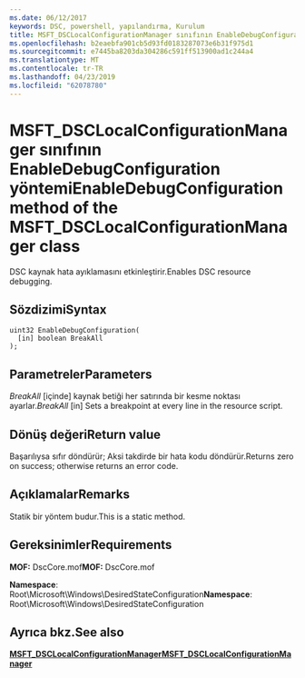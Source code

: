 ```yaml
---
ms.date: 06/12/2017
keywords: DSC, powershell, yapılandırma, Kurulum
title: MSFT_DSCLocalConfigurationManager sınıfının EnableDebugConfiguration yöntemi
ms.openlocfilehash: b2eaebfa901cb5d93fd0183287073e6b31f975d1
ms.sourcegitcommit: e7445ba8203da304286c591ff513900ad1c244a4
ms.translationtype: MT
ms.contentlocale: tr-TR
ms.lasthandoff: 04/23/2019
ms.locfileid: "62078780"
---
```

# <a name="enabledebugconfiguration-method-of-the-msftdsclocalconfigurationmanager-class"></a><span data-ttu-id="7e597-103">MSFT_DSCLocalConfigurationManager sınıfının EnableDebugConfiguration yöntemi</span><span class="sxs-lookup"><span data-stu-id="7e597-103">EnableDebugConfiguration method of the MSFT_DSCLocalConfigurationManager class</span></span>

<span data-ttu-id="7e597-104">DSC kaynak hata ayıklamasını etkinleştirir.</span><span class="sxs-lookup"><span data-stu-id="7e597-104">Enables DSC resource debugging.</span></span>

## <a name="syntax"></a><span data-ttu-id="7e597-105">Sözdizimi</span><span class="sxs-lookup"><span data-stu-id="7e597-105">Syntax</span></span>

```mof
uint32 EnableDebugConfiguration(
  [in] boolean BreakAll
);
```

## <a name="parameters"></a><span data-ttu-id="7e597-106">Parametreler</span><span class="sxs-lookup"><span data-stu-id="7e597-106">Parameters</span></span>

<span data-ttu-id="7e597-107">*BreakAll* \[içinde\] kaynak betiği her satırında bir kesme noktası ayarlar.</span><span class="sxs-lookup"><span data-stu-id="7e597-107">*BreakAll* \[in\] Sets a breakpoint at every line in the resource script.</span></span>

## <a name="return-value"></a><span data-ttu-id="7e597-108">Dönüş değeri</span><span class="sxs-lookup"><span data-stu-id="7e597-108">Return value</span></span>

<span data-ttu-id="7e597-109">Başarılıysa sıfır döndürür; Aksi takdirde bir hata kodu döndürür.</span><span class="sxs-lookup"><span data-stu-id="7e597-109">Returns zero on success; otherwise returns an error code.</span></span>

## <a name="remarks"></a><span data-ttu-id="7e597-110">Açıklamalar</span><span class="sxs-lookup"><span data-stu-id="7e597-110">Remarks</span></span>

<span data-ttu-id="7e597-111">Statik bir yöntem budur.</span><span class="sxs-lookup"><span data-stu-id="7e597-111">This is a static method.</span></span>

## <a name="requirements"></a><span data-ttu-id="7e597-112">Gereksinimler</span><span class="sxs-lookup"><span data-stu-id="7e597-112">Requirements</span></span>

<span data-ttu-id="7e597-113">**MOF:** DscCore.mof</span><span class="sxs-lookup"><span data-stu-id="7e597-113">**MOF:** DscCore.mof</span></span>

<span data-ttu-id="7e597-114">**Namespace**: Root\Microsoft\Windows\DesiredStateConfiguration</span><span class="sxs-lookup"><span data-stu-id="7e597-114">**Namespace**: Root\Microsoft\Windows\DesiredStateConfiguration</span></span>

## <a name="see-also"></a><span data-ttu-id="7e597-115">Ayrıca bkz.</span><span class="sxs-lookup"><span data-stu-id="7e597-115">See also</span></span>

[<span data-ttu-id="7e597-116">**MSFT_DSCLocalConfigurationManager**</span><span class="sxs-lookup"><span data-stu-id="7e597-116">**MSFT_DSCLocalConfigurationManager**</span></span>](msft-dsclocalconfigurationmanager.md)